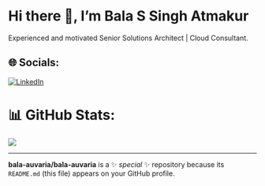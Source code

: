 # Hi there 👋, I’m Bala S Singh Atmakur
Experienced and motivated Senior Solutions Architect | Cloud Consultant.

## 🌐 Socials:
[![LinkedIn](https://img.shields.io/badge/LinkedIn-%230077B5.svg?logo=linkedin&logoColor=white)](https://www.linkedin.com/in/bala-singh-atmakur/) 

# 📊 GitHub Stats:

![](https://github-readme-stats.vercel.app/api/top-langs/?username=bala-auvaria&theme=tokyonight&hide_border=true&include_all_commits=true&count_private=true&layout=compact)


---

<!-- Proudly created with GPRM ( https://gprm.itsvg.in ) -->


**bala-auvaria/bala-auvaria** is a ✨ _special_ ✨ repository because its `README.md` (this file) appears on your GitHub profile.

<!--
Here are some ideas to get you started:

- 🔭 I’m currently working on ... AWS
- 🌱 I’m currently learning ... All
- 👯 I’m looking to collaborate on ... OSS
- 🤔 I’m looking for help with ... 
- 💬 Ask me about ... Anything
- 📫 How to reach me: ...
- 😄 Pronouns: ...
- ⚡ Fun fact: ...
  
-->
